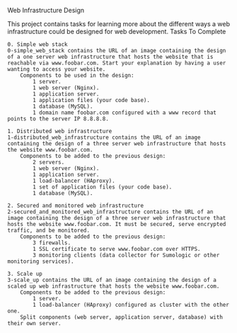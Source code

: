 Web Infrastructure Design

This project contains tasks for learning more about the different ways a web infrastructure could be designed for web development.
Tasks To Complete

    0. Simple web stack
    0-simple_web_stack contains the URL of an image containing the design of a one server web infrastructure that hosts the website that is reachable via www.foobar.com. Start your explanation by having a user wanting to access your website.
        Components to be used in the design:
            1 server.
            1 web server (Nginx).
            1 application server.
            1 application files (your code base).
            1 database (MySQL).
            1 domain name foobar.com configured with a www record that points to the server IP 8.8.8.8.

    1. Distributed web infrastructure
    1-distributed_web_infrastructure contains the URL of an image containing the design of a three server web infrastructure that hosts the website www.foobar.com.
        Components to be added to the previous design:
            2 servers.
            1 web server (Nginx).
            1 application server.
            1 load-balancer (HAproxy).
            1 set of application files (your code base).
            1 database (MySQL).

    2. Secured and monitored web infrastructure
    2-secured_and_monitored_web_infrastructure contains the URL of an image containing the design of a three server web infrastructure that hosts the website www.foobar.com. It must be secured, serve encrypted traffic, and be monitored.
        Components to be added to the previous design:
            3 firewalls.
            1 SSL certificate to serve www.foobar.com over HTTPS.
            3 monitoring clients (data collector for Sumologic or other monitoring services).

    3. Scale up
    3-scale_up contains the URL of an image containing the design of a scaled up web infrastructure that hosts the website www.foobar.com.
        Components to be added to the previous design:
            1 server.
            1 load-balancer (HAproxy) configured as cluster with the other one.
        Split components (web server, application server, database) with their own server.
